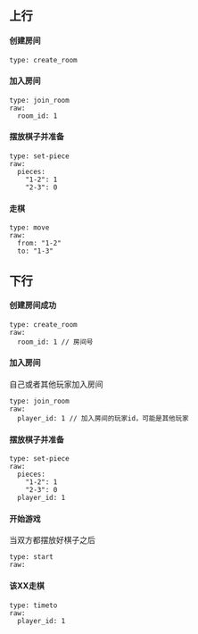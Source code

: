 ## 上行
#### 创建房间
```
type: create_room
```

#### 加入房间
```
type: join_room
raw: 
  room_id: 1
```
#### 摆放棋子并准备
```
type: set-piece
raw: 
  pieces: 
    "1-2": 1
    "2-3": 0
```
#### 走棋
```
type: move
raw: 
  from: "1-2"
  to: "1-3"
```

## 下行

#### 创建房间成功
```
type: create_room
raw: 
  room_id: 1 // 房间号
```

#### 加入房间
自己或者其他玩家加入房间

```
type: join_room
raw:
  player_id: 1 // 加入房间的玩家id，可能是其他玩家
```

#### 摆放棋子并准备
```
type: set-piece
raw: 
  pieces: 
    "1-2": 1
    "2-3": 0
  player_id: 1 
```
#### 开始游戏
当双方都摆放好棋子之后

```
type: start
raw: 
```

#### 该XX走棋

```
type: timeto
raw: 
  player_id: 1
```

